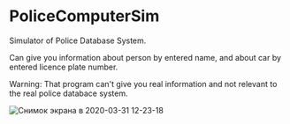 # PoliceComputerSim
Simulator of Police Database System.

Can give you information about person by entered name, and about car by entered licence plate number.

Warning: That program can't give you real information and not relevant to the real police databace system.

![Снимок экрана в 2020-03-31 12-23-18](https://user-images.githubusercontent.com/51692800/77993818-b0d8e500-734a-11ea-97a2-277fcad91e1f.png)

